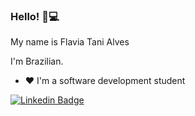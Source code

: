 ### Hello! 🌸💻


My name is Flavia Tani Alves 

I'm Brazilian.

- ❤️ I'm a software development student



[![Linkedin Badge](https://img.shields.io/badge/-LinkedIn-blue?style=flat-square&logo=Linkedin&logoColor=white&link=https://www.linkedin.com/in/flaviatani/)](https://www.linkedin.com/in/flaviatani/)

<!--
**flaviatani/flaviatani** is a ✨ _special_ ✨ repository because its `README.md` (this file) appears on your GitHub profile.

Here are some ideas to get you started:


- 🌱 I’m currently learning  ...
- 👯 I’m looking to collaborate on ...
- 🤔 I’m looking for help with ...
- 💬 Ask me about ...
- 📫 How to reach me: ...
- 😄 Pronouns: ...
- ⚡ Fun fact: ...
-->
